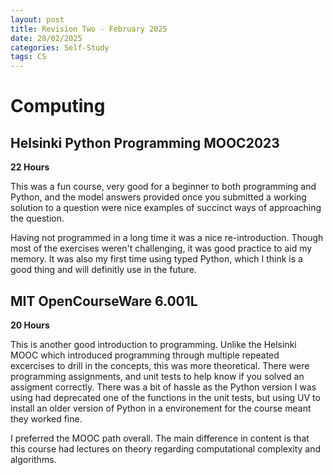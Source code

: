 ```yaml
---
layout: post
title: Revision Two - February 2025
date: 28/02/2025
categories: Self-Study
tags: CS
---
```

# Computing

## Helsinki Python Programming MOOC2023
**22 Hours**

This was a fun course, very good for a beginner to both programming and Python, and the model answers provided once you submitted a working solution to a question were nice examples of succinct ways of approaching the question. 

Having not programmed in a long time it was a nice re-introduction. Though most of the exercises weren't challenging, it was good practice to aid my memory. It was also my first time using typed Python, which I think is a good thing and will definitly use in the future.

## MIT OpenCourseWare 6.001L
**20 Hours**

This is another good introduction to programming. Unlike the Helsinki MOOC which introduced programming through multiple repeated excercises to drill in the concepts, this was more theoretical. There were programming assignments, and unit tests to help know if you solved an assigment correctly. There was a bit of hassle as the Python version I was using had deprecated one of the functions in the unit tests, but using UV to install an older version of Python in a environement for the course meant they worked fine.

I preferred the MOOC path overall. The main difference in content is that this course had lectures on theory regarding computational complexity and algorithms.